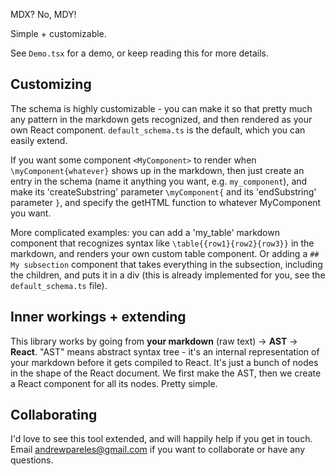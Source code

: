 MDX? No, MDY!

Simple + customizable.

See `Demo.tsx` for a demo, or keep reading this for more details.


## Customizing

The schema is highly customizable - you can make it so that pretty much any pattern in the markdown gets recognized, and then rendered as your own React component. `default_schema.ts` is the default, which you can easily extend.

If you want some component `<MyComponent>` to render when `\myComponent{whatever}` shows up in the markdown, then just create an entry in the schema (name it anything you want, e.g. `my_component`), and make its 'createSubstring' parameter `\myComponent{` and its 'endSubstring' parameter `}`, and specify the getHTML function to whatever MyComponent you want.

More complicated examples: you can add a 'my_table' markdown component that recognizes syntax like `\table{{row1}{row2}{row3}}` in the markdown, and renders your own custom table component. Or adding a `## My subsection` component that takes everything in the subsection, including the children, and puts it in a div (this is already implemented for you, see the `default_schema.ts` file).


## Inner workings + extending

This library works by going from **your markdown** (raw text) -> **AST** -> **React**. "AST" means abstract syntax tree - it's an internal representation of your markdown before it gets compiled to React. It's just a bunch of nodes in the shape of the React document. We first make the AST, then we create a React component for all its nodes. Pretty simple.




## Collaborating

I'd love to see this tool extended, and will happily help if you get in touch. Email andrewpareles@gmail.com if you want to collaborate or have any questions. 
